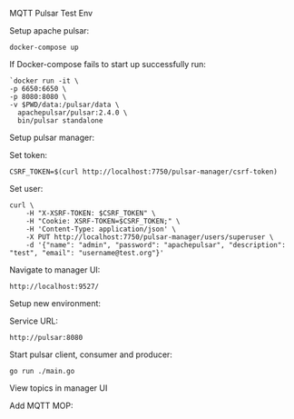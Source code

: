 MQTT Pulsar Test Env

Setup apache pulsar:

`docker-compose up`

If Docker-compose fails to start up successfully run:

```
`docker run -it \
-p 6650:6650 \
-p 8080:8080 \
-v $PWD/data:/pulsar/data \
  apachepulsar/pulsar:2.4.0 \
  bin/pulsar standalone
```

Setup pulsar manager:

Set token:

`CSRF_TOKEN=$(curl http://localhost:7750/pulsar-manager/csrf-token)`

Set user:

```
curl \
    -H "X-XSRF-TOKEN: $CSRF_TOKEN" \
    -H "Cookie: XSRF-TOKEN=$CSRF_TOKEN;" \
    -H 'Content-Type: application/json' \
    -X PUT http://localhost:7750/pulsar-manager/users/superuser \
    -d '{"name": "admin", "password": "apachepulsar", "description": "test", "email": "username@test.org"}'
 ```

Navigate to manager UI:

`http://localhost:9527/`

Setup new environment:

Service URL:

`http://pulsar:8080`

Start pulsar client, consumer and producer: 

`go run ./main.go`

View topics in manager UI

Add MQTT MOP:

